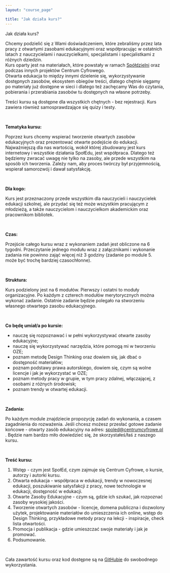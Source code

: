 ```yaml
---
layout: "course_page"

title: "Jak działa kurs?"
---
```


<div class="text-center screen-title">
Jak działa kurs?
</div>


<div class="screen-content">
  <p>Chcemy podzielić się z Wami doświadczeniem, które zebraliśmy przez lata pracy z otwartymi zasobami edukacyjnymi oraz współpracując w ostatnich latach z nauczycielami i nauczycielkami, specjalistami i specjalistkami z różnych dziedzin. <br/>
Kurs oparty jest na materiałach, które powstały w ramach <a class="content-link" target="_blank" href="{{ site.baseurl }}/modules/1. wprowadzenie/spoled/">Spółdzielni</a> oraz podczas innych projektów Centrum Cyfrowego. <br/>
Otwarta edukacja to między innymi dzielenie się, wykorzystywanie dostępnych zasobów, ekosystem obiegów treści, dlatego chętnie sięgamy po materiały już dostępne w sieci i dlatego też zachęcamy Was do czytania, pobierania i przerabiania zasobów tu dostępnych na własne potrzeby.
</p> 
<p>Treści kursu są dostępne dla wszystkich chętnych - bez rejestracji. Kurs zawiera również samosprawdzające się quizy i testy.</p>
  
  &nbsp;
  
  <p><strong>Tematyka kursu:</strong></p>  
  <p>Poprzez kurs chcemy wspierać tworzenie otwartych zasobów edukacyjnych oraz prezentować otwarte podejście do edukacji. Najważniejszą dla nas wartością, wokół której zbudowany jest kurs internetowy i wszystkie działania SpołEdu, jest współpraca. Dlatego też będziemy zwracać uwagę nie tylko na zasoby, ale przede wszystkim na sposób ich tworzenia. Zależy nam, aby proces twórczy był przyjemnością, wspierał samorozwój i dawał satysfakcję.
</p>

&nbsp;
  
  <p><strong>Dla kogo:</strong></p>  
  <p>Kurs jest przeznaczony przede wszystkim dla nauczycieli i nauczycielek edukacji szkolnej, ale przydać się też może wszystkim pracującym z młodzieżą, a także nauczycielom i nauczycielkom akademickim oraz pracownikom bibliotek.</p>

&nbsp;

<p><strong>Czas:</strong></p>  
  <p>Przejście całego kursu wraz z wykonaniem zadań jest obliczone na 6 tygodni. Przeczytanie jednego modułu wraz z załącznikami i wykonanie zadania nie powinno zająć więcej niż 3 godziny (zadanie po module 5. może być trochę bardziej czasochłonne).</p>
  
  &nbsp;
  
  <p><strong>Struktura:</strong></p>  
  <p>Kurs podzielony jest na 6 modułów. Pierwszy i ostatni to moduły organizacyjne. Po każdym z czterech modułów merytorycznych można wykonać zadanie. Ostatnie zadanie będzie polegało na stworzeniu własnego otwartego zasobu edukacyjnego.</p>
  
  &nbsp;
  
  <p><strong>Co będę umiał/a po kursie:</strong></p>  
  <p>
  <ul>
    <li class="bullet">nauczę się rozpoznawać i w pełni wykorzystywać otwarte zasoby edukacyjne;</li>
<li class="bullet">nauczę się wykorzystywać narzędzia, które pomogą mi w tworzeniu OZE;</li>
    <li class="bullet">poznam metodę Design Thinking oraz dowiem się, jak dbać o dostępność materiałów;</li>
<li class="bullet">poznam podstawy prawa autorskiego, dowiem się, czym są wolne licencje i jak je wykorzystać w OZE;</li>
<li class="bullet">poznam metody pracy w grupie, w tym pracy zdalnej, włączającej, z osobami z różnych środowisk;</li>
<li class="bullet">poznam trendy w otwartej edukacji.</li>
</ul>
</p>
  
  &nbsp;
  
  <p><strong>Zadania:</strong></p>  
  <p>Po każdym module znajdziecie propozycję zadań do wykonania, a czasem zagadnienia do rozważenia. Jeśli chcesz możesz przesłać gotowe zadanie końcowe - otwarty zasób edukacyjny na adres: <a "content-link" href="mailto:spoled@centrumcyfrowe.pl">spoled@centrumcyfrowe.pl </a>. Będzie nam bardzo miło dowiedzieć się, że skorzystałeś/łaś z naszego kursu.
</p>
  
  &nbsp;
  
  <p><strong>Treść kursu:</strong></p>  
<p>
<ol>
<li class="number">Wstęp - czym jest SpołEd, czym zajmuje się Centrum Cyfrowe, o kursie, autorzy i autorki kursu.</li>
<li class="number">Otwarta edukacja - współpraca w edukacji, trendy w nowoczesnej edukacji, poszukiwanie satysfakcji z pracy, nowe technologie w edukacji, dostępność w edukacji.</li>
<li class="number">Otwarte Zasoby Edukacyjne - czym są, gdzie ich szukać, jak rozpoznać zasoby wysokiej jakości.</li>
<li class="number">Tworzenie otwartych zasobów - licencje, domena publiczna i dozwolony użytek, projektowanie materiałów do umieszczenia ich online, wstęp do Design Thinking, przykładowe metody pracy na lekcji - inspiracje, check lista otwartości.</li>
<li class="number">Promocja i publikacja - gdzie umieszczać swoje materiały i jak je promować.</li>
<li class="number">Podsumowanie.</li>
</ol>
</p>
  &nbsp;
  <p>Cała zawartość kursu oraz kod dostępne są na <a class="content-link" target="_blank" href="https://github.com/spoledkurs/spoledkurs.github.io">GitHubie</a> do swobodnego wykorzystania.</p>

</div> 

